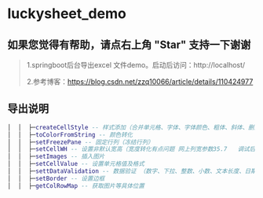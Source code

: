 # luckysheet_demo
## 如果您觉得有帮助，请点右上角 "Star" 支持一下谢谢
>1.springboot后台导出excel 文件demo。启动后访问：http://localhost/
>
>2.参考博客：https://blog.csdn.net/zzq10066/article/details/110424977
## 导出说明
```lua
│  │  ├─createCellStyle -- 样式添加（合并单元格、字体、字体颜色、粗体、斜体、删除线、下划线、字体大小、水平对齐、垂直对齐、背景颜色）
│  │  ├─toColorFromString -- 颜色转化
│  │  ├─setFreezePane -- 固定行列（冻结行列）
│  │  ├─setCellWH -- 设置非默认宽高（宽度转化有点问题 网上列宽参数35.7   调试后我改为33   --具体多少没有算）
│  │  ├─setImages -- 插入图片
│  │  ├─setCellValue -- 设置单元格值及格式
│  │  ├─settDataValidation -- 数据验证 （数字、下拉、整数、小数、文本长度、日期等已做   复选框、文本内容、有效性代做）
│  │  ├─setBorder -- 设置边框
│  │  ├─getColRowMap -- 获取图片等具体位置
```